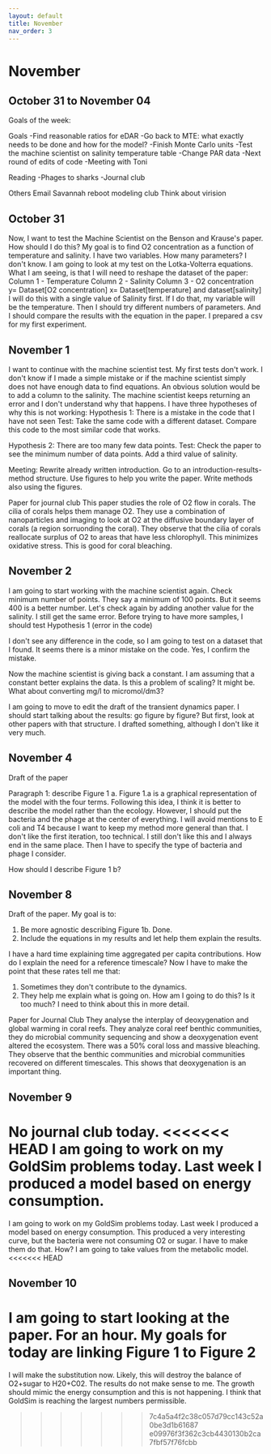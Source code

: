 ```yaml
---
layout: default
title: November
nav_order: 3
---
```


# November

## October 31 to November 04

Goals of the week:

Goals
-Find reasonable ratios for eDAR
-Go back to MTE: what exactly needs to be done and how for the model?
-Finish Monte Carlo units
-Test the machine scientist on salinity temperature table
-Change PAR data
-Next round of edits of code
-Meeting with Toni

Reading
-Phages to sharks
-Journal club

Others
Email Savannah
reboot modeling club
Think about virision

## October 31

Now, I want to test the Machine Scientist on the Benson and Krause's paper.
How should I do this?
My goal is to find O2 concentration as a function of temperature and salinity. I have two variables. How many parameters? I don't know. I am going to look at my test on the Lotka-Volterra equations.
What I am seeing, is that I will need to reshape the dataset of the paper:
Column 1 - Temperature
Column 2 - Salinity
Column 3 - O2 concentration
y= Dataset[O2 concentration]
x= Dataset[temperature] and dataset[salinity]
I will do this with a single value of Salinity first. If I do that, my variable will be the temperature. Then I should try different numbers of parameters. And I should compare the results with the equation in the paper.
I prepared a csv for my first experiment.

## November 1

I want to continue with the machine scientist test. My first tests don't work. I don't know if I made a simple mistake or if the machine scientist simply does not have enough data to find equations. An
obvious solution would be to add a column to the salinity.
The machine scientist keeps returning an error and I don't understand why that happens.
I have three hypotheses of why this is not working:
Hypothesis 1:
There is a mistake in the code that I have not seen
Test:
Take the same code with a different dataset.
Compare this code to the most similar code that works.

Hypothesis 2:
There are too many few data points.
Test:
Check the paper to see the minimum number of data points.
Add a third value of salinity.

Meeting:
Rewrite already written introduction. Go to an introduction-results-method structure.
Use figures to help you write the paper.
Write methods also using the figures.

Paper for journal club
This paper studies the role of O2 flow in corals.
The cilia of corals helps them manage O2.
They use a combination of nanoparticles and imaging to look at O2 at the diffusive boundary layer of corals (a region sorruonding the coral).
They observe that the cilia of corals reallocate surplus of O2 to areas that have less chlorophyll. This minimizes oxidative stress. This is good for coral bleaching.

## November 2
I am going to start working with the machine scientist again.
Check minimum number of points. They say a minimum of 100 points. But it seems 400 is a better number.
Let's check again by adding another value for the salinity.
I still get the same error. Before trying to have more samples, I should test Hypothesis 1 (error in the code)

I don't see any difference in the code, so I am going to test on a dataset that I found. It seems there is a minor mistake on the code. Yes, I confirm the mistake.

Now the machine scientist is giving back a constant. I am assuming that a constant better explains the data. Is this a problem of scaling?
It might be. What about converting mg/l to micromol/dm3?

I am going to move to edit the draft of the transient dynamics paper. I should start talking about the results: go figure by figure? But first, look at other papers with that structure.
I drafted something, although I don't like it very much.

## November 4

Draft of the paper

Paragraph 1: describe Figure 1 a. Figure 1.a is a graphical representation of the model with the four terms. Following this idea, I think it is better to describe the model rather than the ecology. However, I should put the bacteria and the phage at the center of everything. I will avoid mentions to E coli and T4 because I want to keep my method more general than that.
I don't like the first iteration, too technical. I still don't like this and I always end in the same place.
Then I have to specify the type of bacteria and phage I consider.

How should I describe Figure 1 b?


## November 8
Draft of the paper. My goal is to:
1. Be more agnostic describing Figure 1b. Done.
2. Include the equations in my results and let help them explain the results.

I have a hard time explaining time aggregated per capita contributions. How do I explain the need for a reference timescale?
Now I have to make the point that these rates tell me that:
1. Sometimes they don't contribute to the dynamics.
2. They help me explain what is going on. How am I going to do this? Is it too much? I need to think about this in more detail.

Paper for Journal Club
They analyse the interplay of deoxygenation and global warming in coral reefs. They analyze coral reef benthic communities, they do microbial community sequencing and show a deoxygenation event altered the ecosystem.
There was a 50% coral loss and massive bleaching.
They observe that the benthic communities and microbial communities recovered on different timescales. This shows that deoxygenation is an important thing.

## November 9
No journal club today.
<<<<<<< HEAD
I am going to work on my GoldSim problems today. Last week I produced a model based on energy consumption.
=======
I am going to work on my GoldSim problems today. Last week I produced a model based on energy consumption.
This produced a very interesting curve, but the bacteria were not consuming O2 or sugar. I have to make them do that. How? I am going to take values from the metabolic model.
<<<<<<< HEAD

## November 10
I am going to start looking at the paper. For an hour. My goals for today are linking Figure 1 to Figure 2
=======
I will make the substitution now. Likely, this will destroy the balance of O2+sugar to H20+C02.
The results do not make sense to me. The growth should mimic the energy consumption and this is not happening.
I think that GoldSim is reaching the largest numbers permissible.
>>>>>>> 7c4a5a4f2c38c057d79cc143c52a0be3d1b61687
>>>>>>> e09976f3f362c3cb4430130b2ca7fbf57f76fcbb
